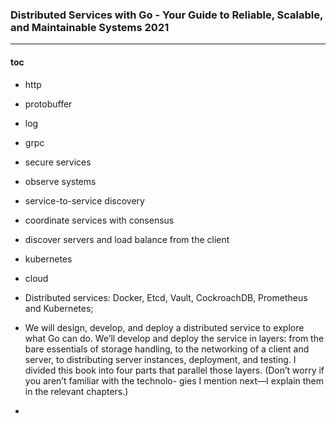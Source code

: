 ### Distributed Services with Go - Your Guide to Reliable, Scalable, and Maintainable Systems 2021
---

#### toc
- http
- protobuffer
- log
- grpc
- secure services
- observe systems
- service-to-service discovery
- coordinate services with consensus
- discover servers and load balance from the client
- kubernetes
- cloud

- Distributed services: Docker, Etcd, Vault, CockroachDB, Prometheus and Kubernetes;
- We will design, develop, and deploy a distributed service to explore what Go
can do. We’ll develop and deploy the service in layers: from the bare essentials
of storage handling, to the networking of a client and server, to distributing
server instances, deployment, and testing. I divided this book into four parts
that parallel those layers. (Don’t worry if you aren’t familiar with the technolo-
gies I mention next—I explain them in the relevant chapters.)
- 
